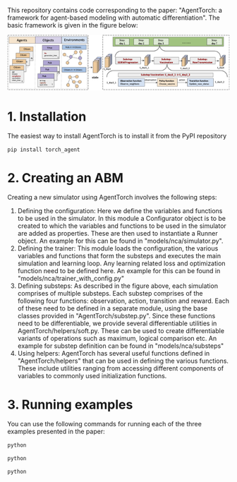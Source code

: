 This repository contains code corresponding to the paper: "AgentTorch: a framework for agent-based modeling with automatic differentiation". The basic framework is given in the figure below:

![Agent Torch Framework](https://github.com/AgentTorch/AgentTorch/blob/eb567e3aa2ffcf6f74aafc1c4801267f3b8eada1/Figure2_Framework_final.png "AgentTorch Framework")

# 1. Installation

The easiest way to install AgentTorch is to install it from the PyPI repository
```
pip install torch_agent
```

# 2. Creating an ABM
Creating a new simulator using AgentTorch involves the following steps:
1. Defining the configuration: Here we define the variables and functions to be used in the simulator. In this module a Configurator object is to be created to which the variables and functions to be used in the simulator are added as properties. These are then used to instantiate a Runner object. An example for this can be found in "models/nca/simulator.py". 
2. Defining the trainer: This module loads the configuration, the various variables and functions that form the substeps and executes the main simulation and learning loop. Any learning related loss and optimization function need to be defined here. An example for this can be found in "models/nca/trainer_with_config.py"
3. Defining substeps: As described in the figure above, each simulation comprises of multiple substeps. Each substep comprises of the following four functions: observation, action, transition and reward. Each of these need to be defined in a separate module, using the base classes provided in "AgentTorch/substep.py". Since these functions need to be differentiable, we provide several differentiable utilities in AgentTorch/helpers/soft.py. These can be used to create differentiable variants of operations such as maximum, logical comparison etc. An example for substep definition can be found in "models/nca/substeps"
4. Using helpers: AgentTorch has several useful functions defined in "AgentTorch/helpers" that can be used in defining the various functions. These include utilities ranging from accessing different components of variables to commonly used initialization functions. 

# 3. Running examples
You can use the following commands for running each of the three examples presented in the paper:

```
python 
```
```
python 
```
```
python 
```
